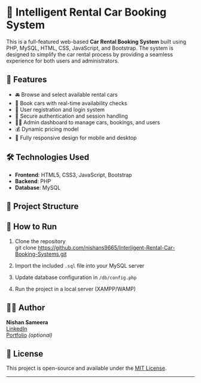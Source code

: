 # 🚗 Intelligent Rental Car Booking System

This is a full-featured web-based **Car Rental Booking System** built using PHP, MySQL, HTML, CSS, JavaScript, and Bootstrap. The system is designed to simplify the car rental process by providing a seamless experience for both users and administrators.

## 🔧 Features

- 🚘 Browse and select available rental cars
- 📅 Book cars with real-time availability checks
- 👤 User registration and login system
- 🔐 Secure authentication and session handling
- 🧑‍💼 Admin dashboard to manage cars, bookings, and users
- 💰 Dynamic pricing model
- 📱 Fully responsive design for mobile and desktop

## 🛠️ Technologies Used

- **Frontend**: HTML5, CSS3, JavaScript, Bootstrap
- **Backend**: PHP
- **Database**: MySQL

## 📂 Project Structure


## 🚀 How to Run

1. Clone the repository  
git clone https://github.com/nishans9665/Interligent-Rental-Car-Booking-Systems.git

2. Import the included `.sql` file into your MySQL server  
3. Update database configuration in `/db/config.php`  
4. Run the project in a local server (XAMPP/WAMP)

## 👨‍💻 Author

**Nishan Sameera**  
[LinkedIn](www.linkedin.com/in/nishan-sameera)  
[Portfolio](https://codefoxit.com) *(optional)*

## 📃 License

This project is open-source and available under the [MIT License](LICENSE).

---

